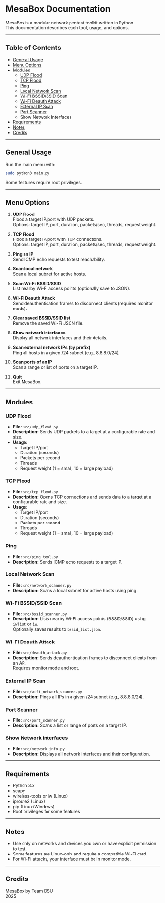 # MesaBox Documentation

MesaBox is a modular network pentest toolkit written in Python.  
This documentation describes each tool, usage, and options.

---

## Table of Contents

- [General Usage](#general-usage)
- [Menu Options](#menu-options)
- [Modules](#modules)
  - [UDP Flood](#udp-flood)
  - [TCP Flood](#tcp-flood)
  - [Ping](#ping)
  - [Local Network Scan](#local-network-scan)
  - [Wi-Fi BSSID/SSID Scan](#wi-fi-bssidsid-scan)
  - [Wi-Fi Deauth Attack](#wi-fi-deauth-attack)
  - [External IP Scan](#external-ip-scan)
  - [Port Scanner](#port-scanner)
  - [Show Network Interfaces](#show-network-interfaces)
- [Requirements](#requirements)
- [Notes](#notes)
- [Credits](#credits)

---

## General Usage

Run the main menu with:

```bash
sudo python3 main.py
```

Some features require root privileges.

---

## Menu Options

1. **UDP Flood**  
   Flood a target IP/port with UDP packets.  
   Options: target IP, port, duration, packets/sec, threads, request weight.

2. **TCP Flood**  
   Flood a target IP/port with TCP connections.  
   Options: target IP, port, duration, packets/sec, threads, request weight.

3. **Ping an IP**  
   Send ICMP echo requests to test reachability.

4. **Scan local network**  
   Scan a local subnet for active hosts.

5. **Scan Wi-Fi BSSID/SSID**  
   List nearby Wi-Fi access points (optionally save to JSON).

6. **Wi-Fi Deauth Attack**  
   Send deauthentication frames to disconnect clients (requires monitor mode).

7. **Clear saved BSSID/SSID list**  
   Remove the saved Wi-Fi JSON file.

8. **Show network interfaces**  
   Display all network interfaces and their details.

9. **Scan external network IPs (by prefix)**  
   Ping all hosts in a given /24 subnet (e.g., 8.8.8.0/24).

10. **Scan ports of an IP**  
    Scan a range or list of ports on a target IP.

0. **Quit**  
   Exit MesaBox.

---

## Modules

### UDP Flood

- **File:** `src/udp_flood.py`
- **Description:** Sends UDP packets to a target at a configurable rate and size.
- **Usage:**  
  - Target IP/port  
  - Duration (seconds)  
  - Packets per second  
  - Threads  
  - Request weight (1 = small, 10 = large payload)

### TCP Flood

- **File:** `src/tcp_flood.py`
- **Description:** Opens TCP connections and sends data to a target at a configurable rate and size.
- **Usage:**  
  - Target IP/port  
  - Duration (seconds)  
  - Packets per second  
  - Threads  
  - Request weight (1 = small, 10 = large payload)

### Ping

- **File:** `src/ping_tool.py`
- **Description:** Sends ICMP echo requests to a target IP.

### Local Network Scan

- **File:** `src/network_scanner.py`
- **Description:** Scans a local subnet for active hosts using ping.

### Wi-Fi BSSID/SSID Scan

- **File:** `src/bssid_scanner.py`
- **Description:** Lists nearby Wi-Fi access points (BSSID/SSID) using `iwlist` or `iw`.  
  Optionally saves results to `bssid_list.json`.

### Wi-Fi Deauth Attack

- **File:** `src/deauth_attack.py`
- **Description:** Sends deauthentication frames to disconnect clients from an AP.  
  Requires monitor mode and root.

### External IP Scan

- **File:** `src/wifi_network_scanner.py`
- **Description:** Pings all IPs in a given /24 subnet (e.g., 8.8.8.0/24).

### Port Scanner

- **File:** `src/port_scanner.py`
- **Description:** Scans a list or range of ports on a target IP.

### Show Network Interfaces

- **File:** `src/network_info.py`
- **Description:** Displays all network interfaces and their configuration.

---

## Requirements

- Python 3.x
- scapy
- wireless-tools or iw (Linux)
- iproute2 (Linux)
- pip (Linux/Windows)
- Root privileges for some features

---

## Notes

- Use only on networks and devices you own or have explicit permission to test.
- Some features are Linux-only and require a compatible Wi-Fi card.
- For Wi-Fi attacks, your interface must be in monitor mode.

---

## Credits

MesaBox by Team DSU  
2025